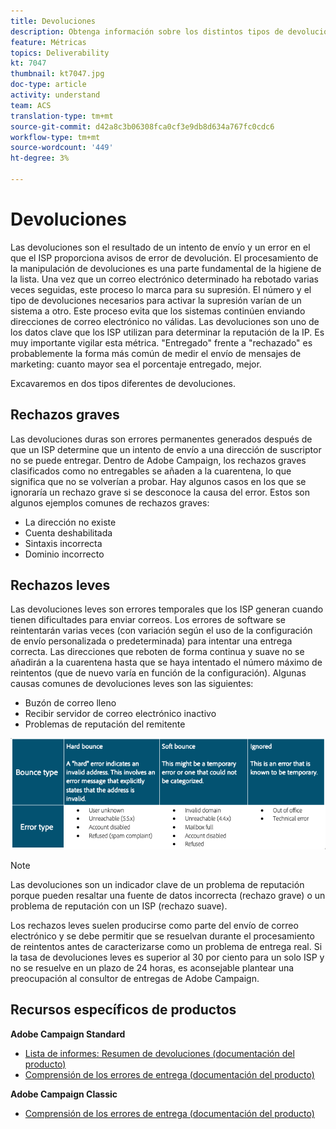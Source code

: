 ```yaml
---
title: Devoluciones
description: Obtenga información sobre los distintos tipos de devoluciones
feature: Métricas
topics: Deliverability
kt: 7047
thumbnail: kt7047.jpg
doc-type: article
activity: understand
team: ACS
translation-type: tm+mt
source-git-commit: d42a8c3b06308fca0cf3e9db8d634a767fc0cdc6
workflow-type: tm+mt
source-wordcount: '449'
ht-degree: 3%

---
```



# Devoluciones

Las devoluciones son el resultado de un intento de envío y un error en el que el ISP proporciona avisos de error de devolución. El procesamiento de la manipulación de devoluciones es una parte fundamental de la higiene de la lista. Una vez que un correo electrónico determinado ha rebotado varias veces seguidas, este proceso lo marca para su supresión. El número y el tipo de devoluciones necesarios para activar la supresión varían de un sistema a otro. Este proceso evita que los sistemas continúen enviando direcciones de correo electrónico no válidas. Las devoluciones son uno de los datos clave que los ISP utilizan para determinar la reputación de la IP. Es muy importante vigilar esta métrica. &quot;Entregado&quot; frente a &quot;rechazado&quot; es probablemente la forma más común de medir el envío de mensajes de marketing: cuanto mayor sea el porcentaje entregado, mejor.

Excavaremos en dos tipos diferentes de devoluciones.

## Rechazos graves

Las devoluciones duras son errores permanentes generados después de que un ISP determine que un intento de envío a una dirección de suscriptor no se puede entregar. Dentro de Adobe Campaign, los rechazos graves clasificados como no entregables se añaden a la cuarentena, lo que significa que no se volverían a probar. Hay algunos casos en los que se ignoraría un rechazo grave si se desconoce la causa del error.
Estos son algunos ejemplos comunes de rechazos graves:

* La dirección no existe
* Cuenta deshabilitada
* Sintaxis incorrecta
* Dominio incorrecto

## Rechazos leves

Las devoluciones leves son errores temporales que los ISP generan cuando tienen dificultades para enviar correos. Los errores de software se reintentarán varias veces (con variación según el uso de la configuración de envío personalizada o predeterminada) para intentar una entrega correcta. Las direcciones que reboten de forma continua y suave no se añadirán a la cuarentena hasta que se haya intentado el número máximo de reintentos (que de nuevo varía en función de la configuración). Algunas causas comunes de devoluciones leves son las siguientes:

* Buzón de correo lleno
* Recibir servidor de correo electrónico inactivo
* Problemas de reputación del remitente

![tipos de devolución](../assets/bounce-types.png)

>[!NOTE]
>
>Las devoluciones son un indicador clave de un problema de reputación porque pueden resaltar una fuente de datos incorrecta (rechazo grave) o un problema de reputación con un ISP (rechazo suave).
>
>Los rechazos leves suelen producirse como parte del envío de correo electrónico y se debe permitir que se resuelvan durante el procesamiento de reintentos antes de caracterizarse como un problema de entrega real. Si la tasa de devoluciones leves es superior al 30 por ciento para un solo ISP y no se resuelve en un plazo de 24 horas, es aconsejable plantear una preocupación al consultor de entregas de Adobe Campaign.

## Recursos específicos de productos

**Adobe Campaign Standard**

* [Lista de informes: Resumen de devoluciones (documentación del producto)](https://experienceleague.adobe.com/docs/campaign-standard/using/reporting/list-of-reports/bounce-summary.html?lang=en#reporting)
* [Comprensión de los errores de entrega (documentación del producto)](https://experienceleague.adobe.com/docs/campaign-standard/using/testing-and-sending/monitoring-messages/understanding-delivery-failures.html?lang=en#about-delivery-failures)

**Adobe Campaign Classic**

* [Comprensión de los errores de entrega (documentación del producto)](https://experienceleague.adobe.com/docs/campaign-classic/using/sending-messages/monitoring-deliveries/understanding-delivery-failures.html?lang=en#sending-messages)